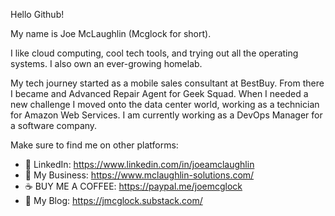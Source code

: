 Hello Github!

My name is Joe McLaughlin (Mcglock for short).

I like cloud computing, cool tech tools, and trying out all the operating systems. I also own an ever-growing homelab.

My tech journey started as a mobile sales consultant at BestBuy. From there I became and Advanced Repair Agent for Geek Squad. When I needed a new challenge I moved onto the data center world, working as a technician for Amazon Web Services. I am currently working as a DevOps Manager for a software company.

Make sure to find me on other platforms:

- 💼 LinkedIn: https://www.linkedin.com/in/joeamclaughlin
- 🚀 My Business: https://www.mclaughlin-solutions.com/
- ☕ BUY ME A COFFEE: https://paypal.me/joemcglock
- 🔗 My Blog: https://jmcglock.substack.com/
